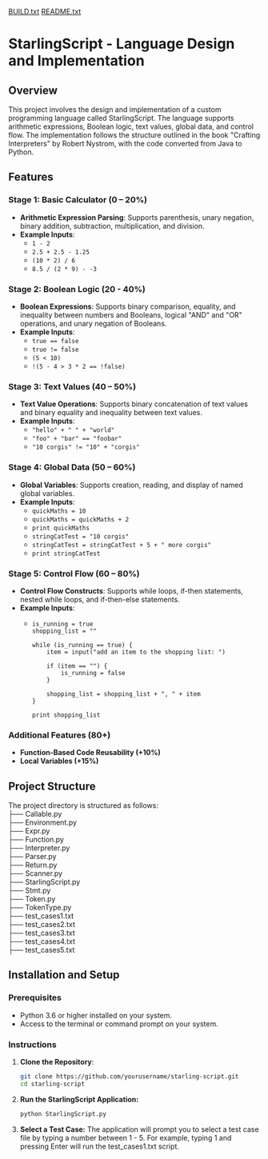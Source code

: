[BUILD.txt](https://github.com/sys-MWell/language-design-and-implementation/files/15379629/BUILD.txt)
[README.txt](https://github.com/sys-MWell/language-design-and-implementation/files/15379628/README.txt)

# StarlingScript - Language Design and Implementation

## Overview

This project involves the design and implementation of a custom programming language called StarlingScript. The language supports arithmetic expressions, Boolean logic, text values, global data, and control flow. The implementation follows the structure outlined in the book "Crafting Interpreters" by Robert Nystrom, with the code converted from Java to Python.

## Features

### Stage 1: Basic Calculator (0 – 20%)
- **Arithmetic Expression Parsing**: Supports parenthesis, unary negation, binary addition, subtraction, multiplication, and division.
- **Example Inputs**:
  - `1 - 2`
  - `2.5 + 2.5 - 1.25`
  - `(10 * 2) / 6`
  - `8.5 / (2 * 9) - -3`

### Stage 2: Boolean Logic (20 - 40%)
- **Boolean Expressions**: Supports binary comparison, equality, and inequality between numbers and Booleans, logical "AND" and "OR" operations, and unary negation of Booleans.
- **Example Inputs**:
  - `true == false`
  - `true != false`
  - `(5 < 10)`
  - `!(5 - 4 > 3 * 2 == !false)`

### Stage 3: Text Values (40 – 50%)
- **Text Value Operations**: Supports binary concatenation of text values and binary equality and inequality between text values.
- **Example Inputs**:
  - `"hello" + " " + "world"`
  - `"foo" + "bar" == "foobar"`
  - `"10 corgis" != "10" + "corgis"`

### Stage 4: Global Data (50 – 60%)
- **Global Variables**: Supports creation, reading, and display of named global variables.
- **Example Inputs**:
  - `quickMaths = 10`
  - `quickMaths = quickMaths + 2`
  - `print quickMaths`
  - `stringCatTest = "10 corgis"`
  - `stringCatTest = stringCatTest + 5 + " more corgis"`
  - `print stringCatTest`

### Stage 5: Control Flow (60 – 80%)
- **Control Flow Constructs**: Supports while loops, if-then statements, nested while loops, and if-then-else statements.
- **Example Inputs**:
  - ```
    is_running = true
    shopping_list = ""

    while (is_running == true) {
        item = input("add an item to the shopping list: ")
        
        if (item == "") {
            is_running = false
        }
        
        shopping_list = shopping_list + ", " + item
    }

    print shopping_list
    ```

### Additional Features (80+)
- **Function-Based Code Reusability (+10%)**
- **Local Variables (+15%)**

## Project Structure

The project directory is structured as follows:<br>
├── Callable.py<br>
├── Environment.py<br>
├── Expr.py<br>
├── Function.py<br>
├── Interpreter.py<br>
├── Parser.py<br>
├── Return.py<br>
├── Scanner.py<br>
├── StarlingScript.py<br>
├── Stmt.py<br>
├── Token.py<br>
├── TokenType.py<br>
├── test_cases1.txt<br>
├── test_cases2.txt<br>
├── test_cases3.txt<br>
├── test_cases4.txt<br>
├── test_cases5.txt<br>

## Installation and Setup

### Prerequisites
- Python 3.6 or higher installed on your system.
- Access to the terminal or command prompt on your system.

### Instructions

1. **Clone the Repository**:
   ```bash
   git clone https://github.com/yourusername/starling-script.git
   cd starling-script
2. **Run the StarlingScript Application:**
   ```bash
   python StarlingScript.py
3. **Select a Test Case:**
   The application will prompt you to select a test case file by typing a number between 1 - 5.
   For example, typing 1 and pressing Enter will run the test_cases1.txt script.
